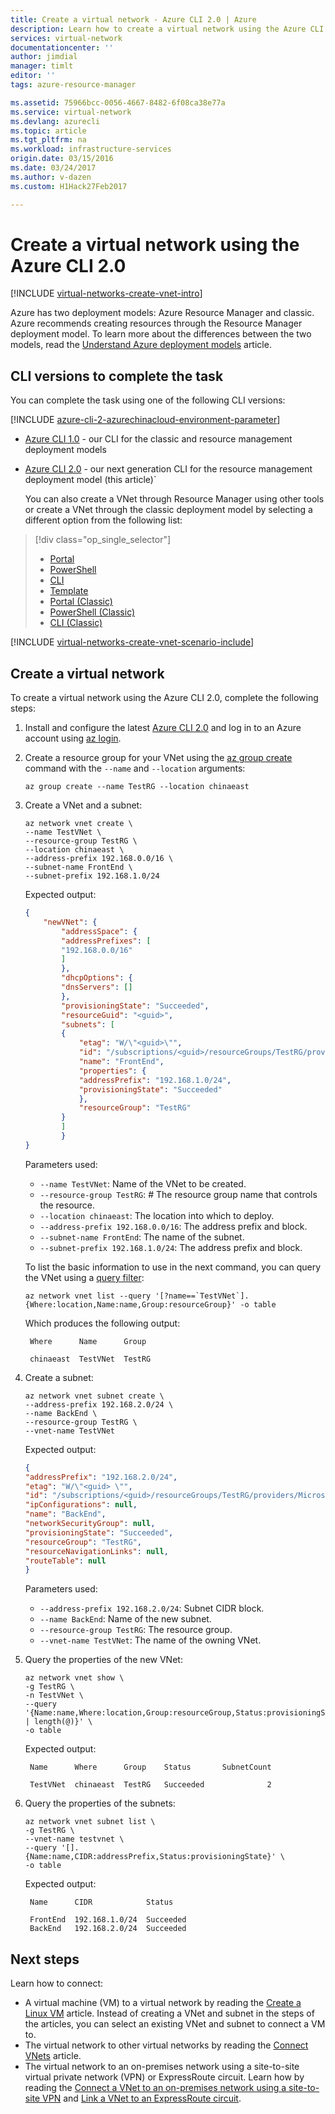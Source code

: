 ```yaml
---
title: Create a virtual network - Azure CLI 2.0 | Azure
description: Learn how to create a virtual network using the Azure CLI 2.0.
services: virtual-network
documentationcenter: ''
author: jimdial
manager: timlt
editor: ''
tags: azure-resource-manager

ms.assetid: 75966bcc-0056-4667-8482-6f08ca38e77a
ms.service: virtual-network
ms.devlang: azurecli
ms.topic: article
ms.tgt_pltfrm: na
ms.workload: infrastructure-services
origin.date: 03/15/2016
ms.date: 03/24/2017
ms.author: v-dazen
ms.custom: H1Hack27Feb2017

---
```

# Create a virtual network using the Azure CLI 2.0

[!INCLUDE [virtual-networks-create-vnet-intro](../../includes/virtual-networks-create-vnet-intro-include.md)]

Azure has two deployment models: Azure Resource Manager and classic. Azure recommends creating resources through the Resource Manager deployment model. To learn more about the differences between the two models, read the [Understand Azure deployment models](../azure-resource-manager/resource-manager-deployment-model.md) article.

## CLI versions to complete the task
You can complete the task using one of the following CLI versions:

[!INCLUDE [azure-cli-2-azurechinacloud-environment-parameter](../../includes/azure-cli-2-azurechinacloud-environment-parameter.md)]

- [Azure CLI 1.0](virtual-networks-create-vnet-cli-nodejs.md) - our CLI for the classic and resource management deployment models
- [Azure CLI 2.0](#create-a-virtual-network) - our next generation CLI for the resource management deployment model (this article)`

    You can also create a VNet through Resource Manager using other tools or create a VNet through the classic deployment model by selecting a different option from the following list:

> [!div class="op_single_selector"]
> * [Portal](virtual-networks-create-vnet-arm-pportal.md)
> * [PowerShell](virtual-networks-create-vnet-arm-ps.md)
> * [CLI](virtual-networks-create-vnet-arm-cli.md)
> * [Template](virtual-networks-create-vnet-arm-template-click.md)
> * [Portal (Classic)](virtual-networks-create-vnet-classic-pportal.md)
> * [PowerShell (Classic)](virtual-networks-create-vnet-classic-netcfg-ps.md)
> * [CLI (Classic)](virtual-networks-create-vnet-classic-cli.md)

[!INCLUDE [virtual-networks-create-vnet-scenario-include](../../includes/virtual-networks-create-vnet-scenario-include.md)]

## Create a virtual network

To create a virtual network using the Azure CLI 2.0, complete the following steps:

1. Install and configure the latest [Azure CLI 2.0](https://docs.azure.cn/zh-cn/cli/install-az-cli2?view=azure-cli-latest) and log in to an Azure account using [az login](https://docs.azure.cn/zh-cn/cli/?view=azure-cli-latest#login).

2. Create a resource group for your VNet using the [az group create](https://docs.azure.cn/zh-cn/cli/group?view=azure-cli-latest#create) command with the `--name` and `--location` arguments:

    ```azurecli
    az group create --name TestRG --location chinaeast
    ```

3. Create a VNet and a subnet:

    ```azurecli
    az network vnet create \
    --name TestVNet \
    --resource-group TestRG \
    --location chinaeast \
    --address-prefix 192.168.0.0/16 \
    --subnet-name FrontEnd \
    --subnet-prefix 192.168.1.0/24
    ```

    Expected output:

    ```json
    {
        "newVNet": {
            "addressSpace": {
            "addressPrefixes": [
            "192.168.0.0/16"
            ]
            },
            "dhcpOptions": {
            "dnsServers": []
            },
            "provisioningState": "Succeeded",
            "resourceGuid": "<guid>",
            "subnets": [
            {
                "etag": "W/\"<guid>\"",
                "id": "/subscriptions/<guid>/resourceGroups/TestRG/providers/Microsoft.Network/virtualNetworks/TestVNet/subnets/FrontEnd",
                "name": "FrontEnd",
                "properties": {
                "addressPrefix": "192.168.1.0/24",
                "provisioningState": "Succeeded"
                },
                "resourceGroup": "TestRG"
            }
            ]
            }
    }
    ```

    Parameters used:

    - `--name TestVNet`: Name of the VNet to be created.
    - `--resource-group TestRG`: # The resource group name that controls the resource. 
    - `--location chinaeast`: The location into which to deploy.
    - `--address-prefix 192.168.0.0/16`: The address prefix and block.  
    - `--subnet-name FrontEnd`: The name of the subnet.
    - `--subnet-prefix 192.168.1.0/24`: The address prefix and block.

    To list the basic information to use in the next command, you can query the VNet using a [query filter](https://docs.azure.cn/zh-cn/cli/query-az-cli2?view=azure-cli-latest):

    ```azurecli
    az network vnet list --query '[?name==`TestVNet`].{Where:location,Name:name,Group:resourceGroup}' -o table
    ```

    Which produces the following output:

        Where      Name      Group

        chinaeast  TestVNet  TestRG

4. Create a subnet:

    ```azurecli
    az network vnet subnet create \
    --address-prefix 192.168.2.0/24 \
    --name BackEnd \
    --resource-group TestRG \
    --vnet-name TestVNet
    ```

    Expected output:

    ```json
    {
    "addressPrefix": "192.168.2.0/24",
    "etag": "W/\"<guid> \"",
    "id": "/subscriptions/<guid>/resourceGroups/TestRG/providers/Microsoft.Network/virtualNetworks/TestVNet/subnets/BackEnd",
    "ipConfigurations": null,
    "name": "BackEnd",
    "networkSecurityGroup": null,
    "provisioningState": "Succeeded",
    "resourceGroup": "TestRG",
    "resourceNavigationLinks": null,
    "routeTable": null
    }
    ```

    Parameters used:

    - `--address-prefix 192.168.2.0/24`: Subnet CIDR block.
    - `--name BackEnd`: Name of the new subnet.
    - `--resource-group TestRG`: The resource group.
    - `--vnet-name TestVNet`: The name of the owning VNet.

5. Query the properties of the new VNet:

    ```azurecli
    az network vnet show \
    -g TestRG \
    -n TestVNet \
    --query '{Name:name,Where:location,Group:resourceGroup,Status:provisioningState,SubnetCount:subnets | length(@)}' \
    -o table
    ```

    Expected output:

        Name      Where      Group    Status       SubnetCount

        TestVNet  chinaeast  TestRG   Succeeded              2

6. Query the properties of the subnets:

    ```azurecli
    az network vnet subnet list \
    -g TestRG \
    --vnet-name testvnet \
    --query '[].{Name:name,CIDR:addressPrefix,Status:provisioningState}' \
    -o table
    ```

    Expected output:

        Name      CIDR            Status

        FrontEnd  192.168.1.0/24  Succeeded
        BackEnd   192.168.2.0/24  Succeeded

## Next steps

Learn how to connect:

- A virtual machine (VM) to a virtual network by reading the [Create a Linux VM](../virtual-machines/linux/quick-create-cli.md) article. Instead of creating a VNet and subnet in the steps of the articles, you can select an existing VNet and subnet to connect a VM to.
- The virtual network to other virtual networks by reading the [Connect VNets](../vpn-gateway/vpn-gateway-howto-vnet-vnet-resource-manager-portal.md) article.
- The virtual network to an on-premises network using a site-to-site virtual private network (VPN) or ExpressRoute circuit. Learn how by reading the [Connect a VNet to an on-premises network using a site-to-site VPN](../vpn-gateway/vpn-gateway-howto-multi-site-to-site-resource-manager-portal.md) and [Link a VNet to an ExpressRoute circuit](../expressroute/expressroute-howto-linkvnet-portal-resource-manager.md).
